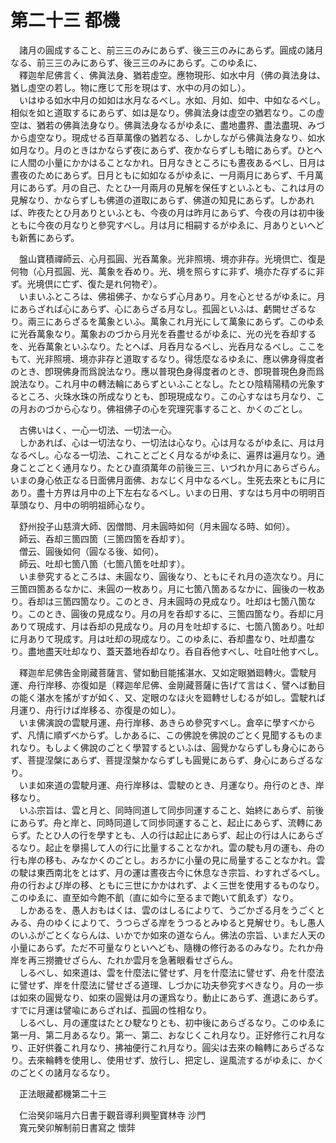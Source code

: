 # 第二十三 都機
　諸月の圓成すること、前三三のみにあらず、後三三のみにあらず。圓成の諸月なる、前三三のみにあらず、後三三のみにあらず。このゆゑに、  
　釋迦牟尼佛言く、佛眞法身、猶若虛空。應物現形、如水中月（佛の眞法身は、猶し虛空の若し。物に應じて形を現はす、水中の月の如し）。  
　いはゆる如水中月の如如は水月なるべし。水如、月如、如中、中如なるべし。相似を如と道取するにあらず、如は是なり。佛眞法身は虛空の猶若なり。この虛空は、猶若の佛眞法身なり。佛眞法身なるがゆゑに、盡地盡界、盡法盡現、みづから虛空なり。現成せる百草萬像の猶若なる、しかしながら佛眞法身なり、如水如月なり。月のときはかならず夜にあらず、夜かならずしも暗にあらず。ひとへに人間の小量にかかはることなかれ。日月なきところにも晝夜あるべし、日月は晝夜のためにあらず。日月ともに如如なるがゆゑに、一月兩月にあらず、千月萬月にあらず。月の自己、たとひ一月兩月の見解を保任すといふとも、これは月の見解なり、かならずしも佛道の道取にあらず、佛道の知見にあらず。しかあれば、昨夜たとひ月ありといふとも、今夜の月は昨月にあらず、今夜の月は初中後ともに今夜の月なりと參究すべし。月は月に相嗣するがゆゑに、月ありといへども新舊にあらず。  
  
　盤山寶積禪師云、心月孤圓、光呑萬象。光非照境、境亦非存。光境倶亡、復是何物（心月孤圓、光、萬象を呑めり。光、境を照らすに非ず、境亦た存ずるに非ず。光境倶に亡ず、復た是れ何物ぞ）。  
　いまいふところは、佛祖佛子、かならず心月あり。月を心とせるがゆゑに。月にあらざれば心にあらず、心にあらざる月なし。孤圓といふは、虧闕せざるなり。兩三にあらざるを萬象といふ。萬象これ月光にして萬象にあらず。このゆゑに光呑萬象なり。萬象おのづから月光を呑盡せるがゆゑに、光の光を呑却するを、光呑萬象といふなり。たとへば、月呑月なるべし、光呑月なるべし。ここをもて、光非照境、境亦非存と道取するなり。得恁麼なるゆゑに、應以佛身得度者のとき、卽現佛身而爲說法なり。應以普現色身得度者のとき、卽現普現色身而爲說法なり。これ月中の轉法輪にあらずといふことなし。たとひ陰精陽精の光象するところ、火珠水珠の所成なりとも、卽現現成なり。この心すなはち月なり、この月おのづから心なり。佛祖佛子の心を究理究事すること、かくのごとし。  
  
　古佛いはく、一心一切法、一切法一心。  
　しかあれば、心は一切法なり、一切法は心なり。心は月なるがゆゑに、月は月なるべし。心なる一切法、これことごとく月なるがゆゑに、遍界は遍月なり。通身ことごとく通月なり。たとひ直須萬年の前後三三、いづれか月にあらざらん。いまの身心依正なる日面佛月面佛、おなじく月中なるべし。生死去來ともに月にあり。盡十方界は月中の上下左右なるべし。いまの日用、すなはち月中の明明百草頭なり、月中の明明祖師心なり。  
  
　舒州投子山慈濟大師、因僧問、月未圓時如何（月未圓なる時、如何）。  
　師云、呑却三箇四箇（三箇四箇を呑却す）。  
　僧云、圓後如何（圓なる後、如何）。  
　師云、吐却七箇八箇（七箇八箇を吐却す）。  
　いま參究するところは、未圓なり、圓後なり、ともにそれ月の造次なり。月に三箇四箇あるなかに、未圓の一枚あり。月に七箇八箇あるなかに、圓後の一枚あり。呑却は三箇四箇なり。このとき、月未圓時の見成なり。吐却は七箇八箇なり。このとき、圓後の見成なり。月の月を呑却するに、三箇四箇なり。呑却に月ありて現成す、月は呑却の見成なり。月の月を吐却するに、七箇八箇あり。吐却に月ありて現成す。月は吐却の現成なり。このゆゑに、呑却盡なり、吐却盡なり。盡地盡天吐却なり、蓋天蓋地呑却なり。呑自呑他すべし、吐自吐他すべし。  
  
　釋迦牟尼佛告金剛藏菩薩言、譬如動目能搖湛水、又如定眼猶廻轉火。雲駛月運、舟行岸移、亦復如是（釋迦牟尼佛、金剛藏菩薩に告げて言はく、譬へば動目の能く湛水を搖がすが如く、又、定眼のなほ火を廻轉せしむるが如し。雲駛れば月運り、舟行けば岸移る、亦復是の如し）。  
　いま佛演說の雲駛月運、舟行岸移、あきらめ參究すべし。倉卒に學すべからず、凡情󠄁に順ずべからず。しかあるに、この佛說を佛說のごとく見聞するものまれなり。もしよく佛說のごとく學習󠄁するといふは、圓覺かならずしも身心にあらず、菩提涅槃にあらず、菩提涅槃かならずしも圓覺にあらず、身心にあらざるなり。  
　いま如來道の雲駛月運、舟行岸移は、雲駛のとき、月運なり。舟行のとき、岸移なり。  
　いふ宗旨は、雲と月と、同時同道して同歩同運すること、始終にあらず、前後にあらず。舟と岸と、同時同道して同歩同運すること、起止にあらず、流轉にあらず。たとひ人の行を學すとも、人の行は起止にあらず、起止の行は人にあらざるなり。起止を擧揚して人の行に比量することなかれ。雲の駛も月の運も、舟の行も岸の移も、みなかくのごとし。おろかに小量の見に局量することなかれ。雲の駛は東西南北をとはず、月の運は晝夜古今に休息なき宗旨、わすれざるべし。舟の行および岸の移、ともに三世にかかはれず、よく三世を使用するものなり。このゆゑに、直至如今飽󠄁不飢（直に如今に至るまで飽󠄁いて飢ゑず）なり。  
　しかあるを、愚人おもはくは、雲のはしるによりて、うごかざる月をうごくとみる、舟のゆくによりて、うつらざる岸をうつるとみゆると見解せり。もし愚人のいふがごとくならんは、いかでか如來の道ならん。佛法の宗旨、いまだ人天の小量にあらず。ただ不可量なりといへども、隨機の修行あるのみなり。たれか舟岸を再三撈摝せざらん、たれか雲月を急著眼看せざらん。  
　しるべし、如來道は、雲を什麼法に譬せず、月を什麼法に譬せず、舟を什麼法に譬せず、岸を什麼法に譬せざる道理、しづかに功夫參究すべきなり。月の一歩は如來の圓覺なり、如來の圓覺は月の運爲なり。動止にあらず、進退にあらず。すでに月運は譬喩にあらざれば、孤圓の性相なり。  
　しるべし、月の運度はたとひ駛なりとも、初中後にあらざるなり。このゆゑに第一月、第二月あるなり。第一、第二、おなじくこれ月なり。正好修行これ月なり、正好供養これ月なり、拂袖便行これ月なり。圓尖は去來の輪轉にあらざるなり。去來輪轉を使用し、使用せず、放行し、把定し、逞風流するがゆゑに、かくのごとくの諸月なるなり。  
  
　正法眼藏都機第二十三  
  
　仁治癸卯端月六日書于觀音導利興聖寶林寺 沙門  
　寬元癸卯解制前日書寫之 懷弉